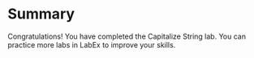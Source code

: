 # Summary

Congratulations! You have completed the Capitalize String lab. You can practice more labs in LabEx to improve your skills.
